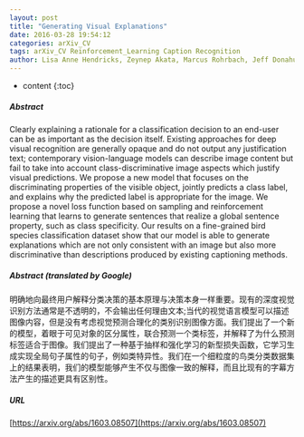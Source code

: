 ```yaml
---
layout: post
title: "Generating Visual Explanations"
date: 2016-03-28 19:54:12
categories: arXiv_CV
tags: arXiv_CV Reinforcement_Learning Caption Recognition
author: Lisa Anne Hendricks, Zeynep Akata, Marcus Rohrbach, Jeff Donahue, Bernt Schiele, Trevor Darrell
---
```


* content
{:toc}

##### Abstract
Clearly explaining a rationale for a classification decision to an end-user can be as important as the decision itself. Existing approaches for deep visual recognition are generally opaque and do not output any justification text; contemporary vision-language models can describe image content but fail to take into account class-discriminative image aspects which justify visual predictions. We propose a new model that focuses on the discriminating properties of the visible object, jointly predicts a class label, and explains why the predicted label is appropriate for the image. We propose a novel loss function based on sampling and reinforcement learning that learns to generate sentences that realize a global sentence property, such as class specificity. Our results on a fine-grained bird species classification dataset show that our model is able to generate explanations which are not only consistent with an image but also more discriminative than descriptions produced by existing captioning methods.

##### Abstract (translated by Google)
明确地向最终用户解释分类决策的基本原理与决策本身一样重要。现有的深度视觉识别方法通常是不透明的，不会输出任何理由文本;当代的视觉语言模型可以描述图像内容，但是没有考虑视觉预测合理化的类别识别图像方面。我们提出了一个新的模型，着眼于可见对象的区分属性，联合预测一个类标签，并解释了为什么预测标签适合于图像。我们提出了一种基于抽样和强化学习的新型损失函数，它学习生成实现全局句子属性的句子，例如类特异性。我们在一个细粒度的鸟类分类数据集上的结果表明，我们的模型能够产生不仅与图像一致的解释，而且比现有的字幕方法产生的描述更具有区别性。

##### URL
[https://arxiv.org/abs/1603.08507](https://arxiv.org/abs/1603.08507)

